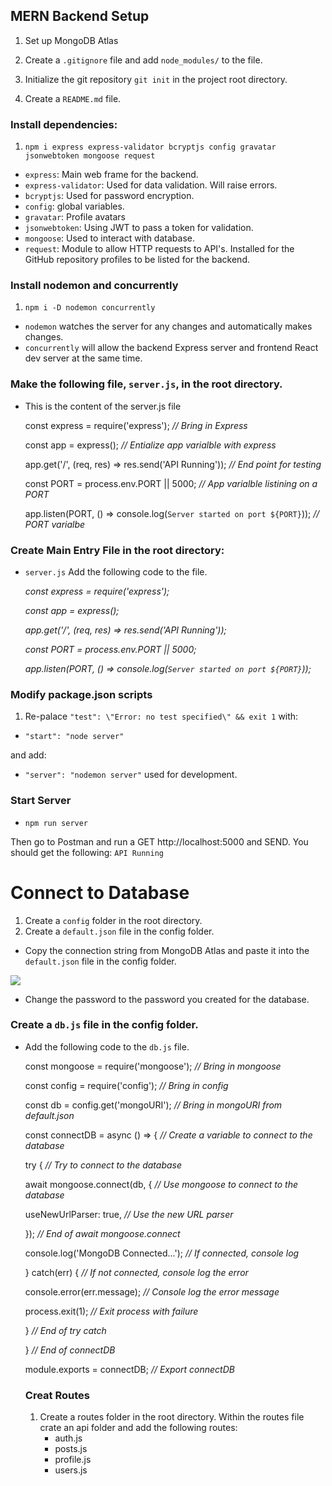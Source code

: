 ## MERN Backend Setup

1. Set up MongoDB Atlas

2. Create a `.gitignore` file and add `node_modules/` to the file.

3. Initialize the git repository `git init` in the project root directory.

4. Create a `README.md` file.

### Install dependencies: 

1. `npm i express express-validator bcryptjs config gravatar jsonwebtoken mongoose request`
- `express`: Main web frame for the backend.
- `express-validator`: Used for data validation. Will raise errors.
- `bcryptjs`: Used for password encryption.
- `config`: global variables.
- `gravatar`: Profile avatars 
- `jsonwebtoken`: Using JWT to pass a token for validation.
- `mongoose`: Used to interact with database. 
- `request`: Module to allow HTTP requests to API's. Installed for the GitHub repository profiles to be listed for the backend.

### Install nodemon and concurrently
1. `npm i -D nodemon concurrently`
- `nodemon` watches the server for any changes and automatically makes changes.
- `concurrently` will allow the backend Express server and frontend React dev server at the same time.

### Make the following file, `server.js`, in the root directory.

- This is the content of the server.js file

    const express = require('express'); _// Bring in Express_

    const app = express(); _// Entialize app varialble with express_

    app.get('/', (req, res) => res.send('API Running')); _// End point for testing_

    const PORT = process.env.PORT || 5000; _// App varialble listining on a PORT_

    app.listen(PORT, () => console.log(`Server started on port ${PORT}`)); _// PORT varialbe_

### Create Main Entry File in the root directory:
- `server.js` Add the following code to the file.

    _const express = require('express');_

    _const app = express();_

    _app.get('/', (req, res) => res.send('API Running'));_

    _const PORT = process.env.PORT || 5000;_

    _app.listen(PORT, () => console.log(`Server started on port ${PORT}`));_

### Modify package.json scripts
1. Re-palace `"test": \"Error: no test specified\" && exit 1` with:
- `"start": "node server"`

and add:
- `"server": "nodemon server"` used for development.

### Start Server
- `npm run server`

Then go to Postman and run a GET http://localhost:5000 and SEND.
You should get the following: `API Running`

# Connect to Database
1. Create a `config` folder in the root directory.
2. Create a `default.json` file in the config folder.
- Copy the connection string from MongoDB Atlas and paste it into the `default.json` file in the config folder.

![](https://i.imgur.com/gHrWhzX.jpg)

- Change the password to the password you created for the database.

### Create a `db.js` file in the config folder.
- Add the following code to the `db.js` file.

    const mongoose = require('mongoose'); _// Bring in mongoose_

    const config = require('config'); _// Bring in config_

    const db = config.get('mongoURI'); _// Bring in mongoURI from default.json_

    const connectDB = async () => { _// Create a variable to connect to the database_

    try { _// Try to connect to the database_

    await mongoose.connect(db, { _// Use mongoose to connect to the database_

    useNewUrlParser: true, _// Use the new URL parser_

    }); _// End of await mongoose.connect_

    console.log('MongoDB Connected...'); _// If connected, console log_

    } catch(err) { _// If not connected, console log the error_

    console.error(err.message); _// Console log the error message_

    process.exit(1); _// Exit process with failure_

    } _// End of try catch_

    } _// End of connectDB_

    module.exports = connectDB; _// Export connectDB_

  ### Creat Routes
  1. Create a routes folder in the root directory. Within the routes file crate an api folder and add the following routes:
     - auth.js
     - posts.js
     - profile.js
     - users.js
